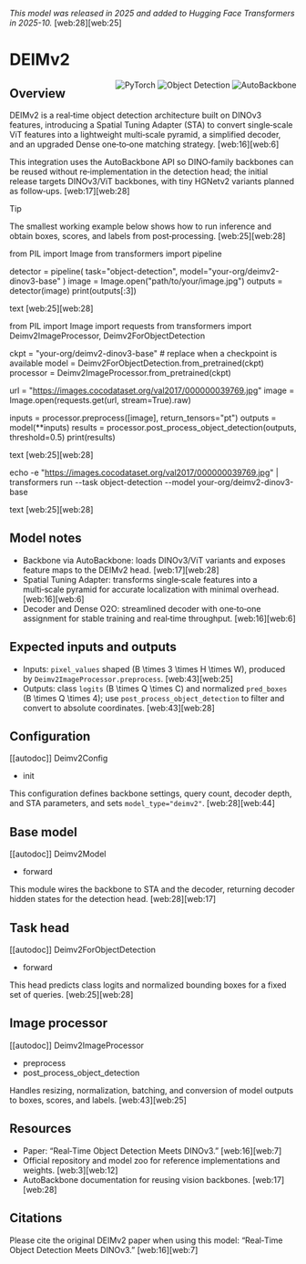 <!--Copyright 2025 The HuggingFace Team.
Licensed under the Apache License, Version 2.0 (the "License"); you may not use this file except in compliance with
the License. You may obtain a copy of the License at
http://www.apache.org/licenses/LICENSE-2.0
Unless required by applicable law or agreed to in writing, software distributed under the License is distributed on
an "AS IS" BASIS, WITHOUT WARRANTIES OR CONDITIONS OF ANY KIND, either express or implied. See the License for the
specific language governing permissions and limitations under the License.

⚠️ Note that this file is in Markdown but contains specific syntax for our doc-builder (similar to MDX) that may not be
rendered properly in your Markdown viewer.
-->

*This model was released in 2025 and added to Hugging Face Transformers in 2025-10.* [web:28][web:25]

# DEIMv2

<div style="float: right;">
  <div class="flex flex-wrap space-x-1">
    <img alt="PyTorch" src="https://img.shields.io/badge/PyTorch-DE3412?style=flat&logo=pytorch&logoColor=white">
    <img alt="Object Detection" src="https://img.shields.io/badge/Object%20Detection-0ea5e9?style=flat">
    <img alt="AutoBackbone" src="https://img.shields.io/badge/AutoBackbone-16a34a?style=flat">
  </div>
</div>

## Overview

DEIMv2 is a real‑time object detection architecture built on DINOv3 features, introducing a Spatial Tuning Adapter (STA) to convert single‑scale ViT features into a lightweight multi‑scale pyramid, a simplified decoder, and an upgraded Dense one‑to‑one matching strategy. [web:16][web:6]

This integration uses the AutoBackbone API so DINO‑family backbones can be reused without re‑implementation in the detection head; the initial release targets DINOv3/ViT backbones, with tiny HGNetv2 variants planned as follow‑ups. [web:17][web:28]

> [!TIP]
> The smallest working example below shows how to run inference and obtain boxes, scores, and labels from post‑processing. [web:25][web:28]

<hfoptions id="usage">
<hfoption id="Pipeline">

from PIL import Image
from transformers import pipeline

detector = pipeline(
task="object-detection",
model="your-org/deimv2-dinov3-base"
)
image = Image.open("path/to/your/image.jpg")
outputs = detector(image)
print(outputs[:3])

text
[web:25][web:28]

</hfoption>
<hfoption id="AutoModel">

from PIL import Image
import requests
from transformers import Deimv2ImageProcessor, Deimv2ForObjectDetection

ckpt = "your-org/deimv2-dinov3-base" # replace when a checkpoint is available
model = Deimv2ForObjectDetection.from_pretrained(ckpt)
processor = Deimv2ImageProcessor.from_pretrained(ckpt)

url = "https://images.cocodataset.org/val2017/000000039769.jpg"
image = Image.open(requests.get(url, stream=True).raw)

inputs = processor.preprocess([image], return_tensors="pt")
outputs = model(**inputs)
results = processor.post_process_object_detection(outputs, threshold=0.5)
print(results)

text
[web:25][web:28]

</hfoption>
<hfoption id="transformers CLI">

echo -e "https://images.cocodataset.org/val2017/000000039769.jpg" | transformers run
--task object-detection
--model your-org/deimv2-dinov3-base

text
[web:25][web:28]

</hfoption>
</hfoptions>

## Model notes

- Backbone via AutoBackbone: loads DINOv3/ViT variants and exposes feature maps to the DEIMv2 head. [web:17][web:28]
- Spatial Tuning Adapter: transforms single‑scale features into a multi‑scale pyramid for accurate localization with minimal overhead. [web:16][web:6]
- Decoder and Dense O2O: streamlined decoder with one‑to‑one assignment for stable training and real‑time throughput. [web:16][web:6]

## Expected inputs and outputs

- Inputs: `pixel_values` shaped \(B \times 3 \times H \times W\), produced by `Deimv2ImageProcessor.preprocess`. [web:43][web:25]
- Outputs: class `logits` \(B \times Q \times C\) and normalized `pred_boxes` \(B \times Q \times 4\); use `post_process_object_detection` to filter and convert to absolute coordinates. [web:43][web:28]

## Configuration

[[autodoc]] Deimv2Config
  - init

This configuration defines backbone settings, query count, decoder depth, and STA parameters, and sets `model_type="deimv2"`. [web:28][web:44]

## Base model

[[autodoc]] Deimv2Model
  - forward

This module wires the backbone to STA and the decoder, returning decoder hidden states for the detection head. [web:28][web:17]

## Task head

[[autodoc]] Deimv2ForObjectDetection
  - forward

This head predicts class logits and normalized bounding boxes for a fixed set of queries. [web:25][web:28]

## Image processor

[[autodoc]] Deimv2ImageProcessor
  - preprocess
  - post_process_object_detection

Handles resizing, normalization, batching, and conversion of model outputs to boxes, scores, and labels. [web:43][web:25]

## Resources

- Paper: “Real‑Time Object Detection Meets DINOv3.” [web:16][web:7]
- Official repository and model zoo for reference implementations and weights. [web:3][web:12]
- AutoBackbone documentation for reusing vision backbones. [web:17][web:28]

## Citations

Please cite the original DEIMv2 paper when using this model: “Real‑Time Object Detection Meets DINOv3.” [web:16][web:7]